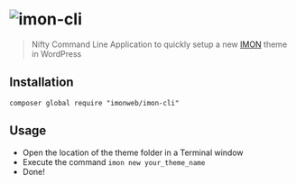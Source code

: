 # ![imon-cli](http://www.imonweb.com/images/logo.png)
> Nifty Command Line Application to quickly setup a new [IMON](https://github.com/imonweb/imon) theme in WordPress

## Installation

```
composer global require "imonweb/imon-cli"
```

## Usage

* Open the location of the theme folder in a Terminal window 
* Execute the command `imon new your_theme_name`
* Done!
